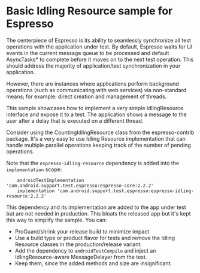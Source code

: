 # Basic Idling Resource sample for Espresso

The centerpiece of Espresso is its ability to seamlessly synchronize all test operations with the application under test. By default, Espresso waits for UI events in the current message queue to be processed and default AsyncTasks* to complete before it moves on to the next test operation. This should address the majority of application/test synchronization in your application.

However, there are instances where applications perform background operations (such as communicating with web services) via non-standard means; for example: direct creation and management of threads.

This sample showcases how to implement a very simple IdlingResource interface and expose it to a test. The application shows a message to the user after a delay that is executed on a different thread.

Consider using the CountingIdlingResource class from the espresso-contrib package. It's a very easy to use Idling Resource implementation that can handle multiple parallel operations keeping track of the number of pending operations.

Note that the `espresso-idling-resource` dependency is added into the `implementation` scope:

```
    androidTestImplementation 'com.android.support.test.espresso:espresso-core:2.2.2'
    implementation 'com.android.support.test.espresso:espresso-idling-resource:2.2.2'
```

This dependency and its implementation are added to the app under test but are not needed in production. This bloats the released app but it's kept this way to simplify the sample. You can:
 * ProGuard/shrink your release build to minimize impact
 * Use a build type or product flavor for tests and remove the Idling Resource classes in the production/release variant.
 * Add the dependency to `androidTestCompile` and inject an IdlingResource-aware MessageDelayer from the test.
 * Keep them, since the added methods and size are insignificant.


